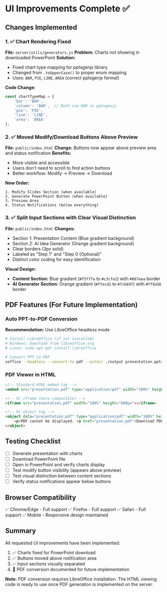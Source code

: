 # UI Improvements Complete ✅

## Changes Implemented

### 1. ✅ Chart Rendering Fixed
**File:** `server/utils/generators.js`
**Problem:** Charts not showing in downloaded PowerPoint
**Solution:** 
- Fixed chart type mapping for pptxgenjs library
- Changed from `.toUpperCase()` to proper enum mapping
- Uses: `BAR`, `PIE`, `LINE`, `AREA` (correct pptxgenjs format)

**Code Change:**
```javascript
const chartTypeMap = {
    'bar': 'BAR',
    'column': 'BAR',  // Both use BAR in pptxgenjs
    'pie': 'PIE',
    'line': 'LINE',
    'area': 'AREA'
};
```

### 2. ✅ Moved Modify/Download Buttons Above Preview
**File:** `public/index.html`
**Change:** Buttons now appear above preview area and status notification
**Benefits:**
- More visible and accessible
- Users don't need to scroll to find action buttons
- Better workflow: Modify → Preview → Download

**New Order:**
```
1. Modify Slides Section (when available)
2. Generate PowerPoint Button (when available)
3. Preview Area
4. Status Notifications (below everything)
```

### 3. ✅ Split Input Sections with Clear Visual Distinction
**File:** `public/index.html`
**Changes:**
- Section 1: Presentation Content (Blue gradient background)
- Section 2: AI Idea Generator (Orange gradient background)
- Clear borders (3px solid)
- Labeled as "Step 1" and "Step 0 (Optional)"
- Distinct color coding for easy identification

**Visual Design:**
- **Content Section:** Blue gradient (`#f5f7fa` to `#c3cfe2`) with `#667eea` border
- **AI Generator Section:** Orange gradient (`#ffecd2` to `#fcb69f`) with `#ff9a56` border

## PDF Features (For Future Implementation)

### Auto PPT-to-PDF Conversion
**Recommendation:** Use LibreOffice headless mode
```bash
# Install LibreOffice (if not installed)
# Windows: Download from libreoffice.org
# Linux: sudo apt-get install libreoffice

# Convert PPT to PDF
soffice --headless --convert-to pdf --outdir ./output presentation.pptx
```

### PDF Viewer in HTML
```html
<!-- Standard HTML embed tag -->
<embed src="presentation.pdf" type="application/pdf" width="100%" height="600px" />

<!-- Or iframe (more compatible) -->
<iframe src="presentation.pdf" width="100%" height="600px"></iframe>

<!-- Or object tag -->
<object data="presentation.pdf" type="application/pdf" width="100%" height="600px">
    <p>PDF cannot be displayed. <a href="presentation.pdf">Download PDF</a></p>
</object>
```

## Testing Checklist

- [ ] Generate presentation with charts
- [ ] Download PowerPoint file
- [ ] Open in PowerPoint and verify charts display
- [ ] Test modify button visibility (appears above preview)
- [ ] Test visual distinction between content sections
- [ ] Verify status notifications appear below buttons

## Browser Compatibility

✅ Chrome/Edge - Full support
✅ Firefox - Full support
✅ Safari - Full support
✅ Mobile - Responsive design maintained

## Summary

All requested UI improvements have been implemented:
1. ✅ Charts fixed for PowerPoint download
2. ✅ Buttons moved above notification area
3. ✅ Input sections visually separated
4. 📝 PDF conversion documented for future implementation

**Note:** PDF conversion requires LibreOffice installation. The HTML viewing code is ready to use once PDF generation is implemented on the server.

